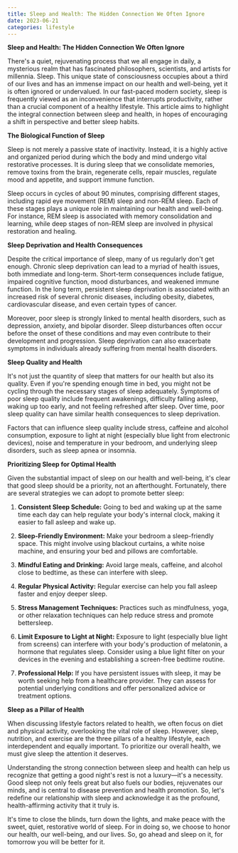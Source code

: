 ```yaml
---
title: Sleep and Health: The Hidden Connection We Often Ignore
date: 2023-06-21
categories: lifestyle
---
```


**Sleep and Health: The Hidden Connection We Often Ignore**

There's a quiet, rejuvenating process that we all engage in daily, a mysterious realm that has fascinated philosophers, scientists, and artists for millennia. Sleep. This unique state of consciousness occupies about a third of our lives and has an immense impact on our health and well-being, yet it is often ignored or undervalued. In our fast-paced modern society, sleep is frequently viewed as an inconvenience that interrupts productivity, rather than a crucial component of a healthy lifestyle. This article aims to highlight the integral connection between sleep and health, in hopes of encouraging a shift in perspective and better sleep habits.

**The Biological Function of Sleep**

Sleep is not merely a passive state of inactivity. Instead, it is a highly active and organized period during which the body and mind undergo vital restorative processes. It is during sleep that we consolidate memories, remove toxins from the brain, regenerate cells, repair muscles, regulate mood and appetite, and support immune function.

Sleep occurs in cycles of about 90 minutes, comprising different stages, including rapid eye movement (REM) sleep and non-REM sleep. Each of these stages plays a unique role in maintaining our health and well-being. For instance, REM sleep is associated with memory consolidation and learning, while deep stages of non-REM sleep are involved in physical restoration and healing.

**Sleep Deprivation and Health Consequences**

Despite the critical importance of sleep, many of us regularly don't get enough. Chronic sleep deprivation can lead to a myriad of health issues, both immediate and long-term. Short-term consequences include fatigue, impaired cognitive function, mood disturbances, and weakened immune function. In the long term, persistent sleep deprivation is associated with an increased risk of several chronic diseases, including obesity, diabetes, cardiovascular disease, and even certain types of cancer.

Moreover, poor sleep is strongly linked to mental health disorders, such as depression, anxiety, and bipolar disorder. Sleep disturbances often occur before the onset of these conditions and may even contribute to their development and progression. Sleep deprivation can also exacerbate symptoms in individuals already suffering from mental health disorders.

**Sleep Quality and Health**

It's not just the quantity of sleep that matters for our health but also its quality. Even if you're spending enough time in bed, you might not be cycling through the necessary stages of sleep adequately. Symptoms of poor sleep quality include frequent awakenings, difficulty falling asleep, waking up too early, and not feeling refreshed after sleep. Over time, poor sleep quality can have similar health consequences to sleep deprivation.

Factors that can influence sleep quality include stress, caffeine and alcohol consumption, exposure to light at night (especially blue light from electronic devices), noise and temperature in your bedroom, and underlying sleep disorders, such as sleep apnea or insomnia.

**Prioritizing Sleep for Optimal Health**

Given the substantial impact of sleep on our health and well-being, it's clear that good sleep should be a priority, not an afterthought. Fortunately, there are several strategies we can adopt to promote better sleep:

1. **Consistent Sleep Schedule:** Going to bed and waking up at the same time each day can help regulate your body's internal clock, making it easier to fall asleep and wake up.

2. **Sleep-Friendly Environment:** Make your bedroom a sleep-friendly space. This might involve using blackout curtains, a white noise machine, and ensuring your bed and pillows are comfortable.

3. **Mindful Eating and Drinking:** Avoid large meals, caffeine, and alcohol close to bedtime, as these can interfere with sleep.

4. **Regular Physical Activity:** Regular exercise can help you fall asleep faster and enjoy deeper sleep.

5. **Stress Management Techniques:** Practices such as mindfulness, yoga, or other relaxation techniques can help reduce stress and promote bettersleep.

6. **Limit Exposure to Light at Night:** Exposure to light (especially blue light from screens) can interfere with your body's production of melatonin, a hormone that regulates sleep. Consider using a blue light filter on your devices in the evening and establishing a screen-free bedtime routine.

7. **Professional Help:** If you have persistent issues with sleep, it may be worth seeking help from a healthcare provider. They can assess for potential underlying conditions and offer personalized advice or treatment options.

**Sleep as a Pillar of Health**

When discussing lifestyle factors related to health, we often focus on diet and physical activity, overlooking the vital role of sleep. However, sleep, nutrition, and exercise are the three pillars of a healthy lifestyle, each interdependent and equally important. To prioritize our overall health, we must give sleep the attention it deserves.

Understanding the strong connection between sleep and health can help us recognize that getting a good night's rest is not a luxury—it's a necessity. Good sleep not only feels great but also fuels our bodies, rejuvenates our minds, and is central to disease prevention and health promotion. So, let's redefine our relationship with sleep and acknowledge it as the profound, health-affirming activity that it truly is.

It's time to close the blinds, turn down the lights, and make peace with the sweet, quiet, restorative world of sleep. For in doing so, we choose to honor our health, our well-being, and our lives. So, go ahead and sleep on it, for tomorrow you will be better for it.